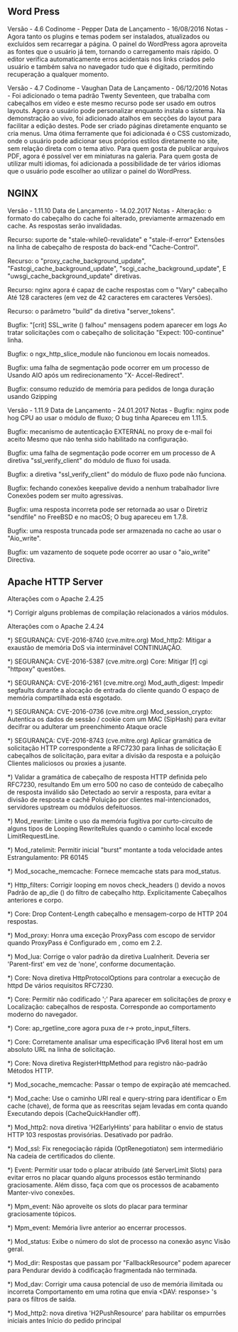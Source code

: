 Word Press
----------

Versão             - 4.6
Codinome           - Pepper
Data de Lançamento - 16/08/2016
Notas         - Agora tanto os plugins e temas podem ser instalados, atualizados ou  excluídos sem recarregar a página. 
O painel  do  WordPress  agora aproveita as fontes que o  usuário  já  tem,  tornando  o  carregamento mais                      rápido.  O  editor  verifica  automaticamente  erros acidentais  nos  links criados pelo usuário e também                      salva  no  navegador tudo que é digitado, permitindo recuperação a qualquer momento.

Versão             - 4.7
Codinome           - Vaughan
Data de Lançamento - 06/12/2016
Notas              - Foi  adicionado  o tema padrão Twenty Seventeen, que trabalha  com  cabeçalhos  em  vídeo  e  este  mesmo   recurso  pode  ser  usado em outros layouts. Agora o usuário   pode   personalizar   enquanto  instala  o                      sistema. Na  demonstração  ao  vivo,  foi adicionado atalhos em secções do layout para facilitar a edição                      destes. Pode ser criado páginas diretamente enquanto se  cria   menus.  Uma  ótima  ferramente  que  foi                      adicionada  é o CSS customizado, onde o usuário pode adicionar seus próprios estilos diretamente no site,                      sem relação direta com o tema ativo. Para quem gosta de  publicar  arquivos  PDF,  agora  é  possível ver                      em   miniaturas  na  galeria.  Para  quem  gosta  de utilizar    multi    idiomas,   foi   adicionada   a                      possibilidade  de  ter  vários idiomas que o usuário pode escolher ao utilizar o painel do WordPress.


NGINX
-----

Versão             - 1.11.10
Data de Lançamento - 14.02.2017
Notas              - Alteração:  o  formato  do  cabeçalho  do  cache foi alterado, previamente armazenado em cache. As respostas serão invalidadas.

Recurso: suporte de "stale-while0-revalidate" e "stale-if-error"
Extensões na linha de cabeçalho de resposta do back-end "Cache-Control".

Recurso: o "proxy_cache_background_update", "Fastcgi_cache_background_update",                      "scgi_cache_background_update", E "uwsgi_cache_background_update" diretivas.

Recurso: nginx agora é capaz de cache respostas com o "Vary" cabeçalho Até 
128 caracteres (em vez de 42 caracteres em caracteres Versões).
 
Recurso: o parâmetro "build" da diretiva "server_tokens".

Bugfix: "[crit] SSL_write () falhou" mensagens podem aparecer em logs Ao tratar 
solicitações com o cabeçalho de  solicitação "Expect: 100-continue" linha.

Bugfix: o ngx_http_slice_module não funcionou em locais nomeados.

Bugfix: uma falha de segmentação pode ocorrer em um processo de Usando AIO após um redirecionamento "X-                     Accel-Redirect".

Bugfix: consumo reduzido de memória para pedidos de longa duração usando Gzipping

Versão             - 1.11.9
Data de Lançamento - 24.01.2017
Notas              - Bugfix: nginx pode hog CPU ao usar o módulo de fluxo; O bug tinha Apareceu em 1.11.5.

Bugfix: mecanismo de autenticação EXTERNAL no proxy de e-mail foi aceito Mesmo que não tenha sido                      habilitado na configuração.
 
Bugfix: uma falha de segmentação pode ocorrer em um  processo de A diretiva "ssl_verify_client" do módulo                      de fluxo foi usada.

Bugfix: a diretiva "ssl_verify_client" do módulo de fluxo pode não funciona.

Bugfix: fechando conexões keepalive devido a nenhum   trabalhador livre Conexões podem ser muito                      agressivas.

Bugfix: uma resposta incorreta pode ser retornada ao  usar o Diretriz "sendfile" no FreeBSD e no macOS; O                       bug apareceu em 1.7.8.

Bugfix: uma resposta truncada pode ser armazenada no cache ao usar o "Aio_write".

Bugfix: um vazamento de soquete pode ocorrer ao usar o "aio_write" Directiva.

Apache HTTP Server
------------------

Alterações com o Apache 2.4.25

  *) Corrigir alguns problemas de compilação relacionados a vários módulos.
     

Alterações com o Apache 2.4.24

  *) SEGURANÇA: CVE-2016-8740 (cve.mitre.org)
     Mod_http2: Mitigar a exaustão de memória DoS via interminável
     CONTINUAÇÃO.

  *) SEGURANÇA: CVE-2016-5387 (cve.mitre.org)
     Core: Mitigar [f] cgi "httpoxy" questões.

  *) SEGURANÇA: CVE-2016-2161 (cve.mitre.org)
Mod_auth_digest: Impedir segfaults durante a alocação de entrada do cliente quando O espaço de memória compartilhada está esgotado.
     
  *) SEGURANÇA: CVE-2016-0736 (cve.mitre.org)
Mod_session_crypto: Autentica os dados de sessão / cookie com um MAC (SipHash) para evitar decifrar ou adulterar um preenchimento Ataque oracle 

  *) SEGURANÇA: CVE-2016-8743 (cve.mitre.org)
Aplicar gramática de solicitação HTTP correspondente a RFC7230 para linhas de solicitação E cabeçalhos de solicitação, para evitar a divisão da resposta e a poluição Clientes maliciosos ou proxies a jusante. 

  *) Validar a gramática de cabeçalho de resposta HTTP definida pelo RFC7230, resultando Em um erro 500 no caso de conteúdo de cabeçalho de resposta inválido são Detectado ao servir a resposta, para evitar a divisão de resposta e cachê Poluição por clientes mal-intencionados, servidores upstream ou módulos defeituosos.
     
  *) Mod_rewrite: Limite o uso da memória fugitiva por curto-circuito de alguns tipos de Looping RewriteRules quando o caminho local excede LimitRequestLine. 

  *) Mod_ratelimit: Permitir inicial "burst" montante a toda velocidade antes Estrangulamento: PR 60145 

  *) Mod_socache_memcache: Fornece memcache stats para mod_status.

  *) Http_filters: Corrigir looping em novos check_headers () devido a novos Padrão de ap_die () do filtro de cabeçalho http.      Explicitamente Cabeçalhos anteriores e corpo.

  *) Core: Drop Content-Length cabeçalho e mensagem-corpo de HTTP 204 respostas.
     
  *) Mod_proxy: Honra uma exceção ProxyPass com escopo de servidor quando ProxyPass é Configurado em <Location>, como em 2.2. 

  *) Mod_lua: Corrige o valor padrão da diretiva LuaInherit. Deveria ser 'Parent-first' em vez de 'none', conforme documentação. 

  *) Core: Nova diretiva HttpProtocolOptions para controlar a execução de httpd De vários requisitos RFC7230. 

  *) Core: Permitir não codificado ';' Para aparecer em solicitações de proxy e Localização: cabeçalhos de resposta. Corresponde ao comportamento moderno do navegador.

  *) Core: ap_rgetline_core agora puxa de r-> proto_input_filters.

  *) Core: Corretamente analisar uma especificação IPv6 literal host em um absoluto URL na linha de solicitação. 

  *) Core: Nova diretiva RegisterHttpMethod para registro não-padrão Métodos HTTP. 

  *) Mod_socache_memcache: Passar o tempo de expiração até memcached.

  *) Mod_cache: Use o caminho URI real e query-string para identificar o Em cache (chave), de forma que as reescritas sejam levadas em conta quando Executando depois (CacheQuickHandler off). 

  *) Mod_http2: nova diretiva 'H2EarlyHints' para habilitar o envio de status HTTP 103 respostas provisórias. Desativado por padrão.      

  *) Mod_ssl: Fix renegociação rápida (OptRenegotiaton) sem intermediário Na cadeia de certificados do cliente.

  *) Event: Permitir usar todo o placar atribuído (até ServerLimit Slots) para evitar erros no placar quando alguns processos estão terminando graciosamente. Além disso, faça com que os processos de acabamento Manter-vivo conexões. 

  *) Mpm_event: Não aproveite os slots do placar para terminar graciosamente tópicos. 

  *) Mpm_event: Memória livre anterior ao encerrar processos.

  *) Mod_status: Exibe o número do slot de processo na conexão async Visão geral. 

  *) Mod_dir: Respostas que passam por "FallbackResource" podem aparecer para Pendurar devido à codificação fragmentada não terminada. 

  *) Mod_dav: Corrigir uma causa potencial de uso de memória ilimitada ou incorreta Comportamento em uma rotina que envia <DAV: response> 's para os filtros de saída.

  *) Mod_http2: nova diretiva 'H2PushResource' para habilitar os empurrões iniciais antes Início do pedido principal
